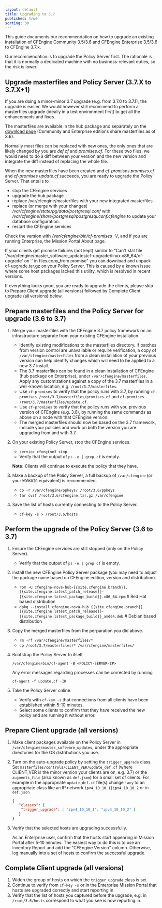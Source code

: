 ```yaml
---
layout: default
title: Upgrading to 3.7
published: true
sorting: 30
---
```


This guide documents our recommendation on how to upgrade an existing
installation of CFEngine Community 3.5/3.6 and CFEngine Enterprise 3.5/3.6 to
CFEngine 3.7.x.

Our recommendation is to upgrade the Policy Server first. The rationale is that
it is normally a dedicated machine with no business-relevant duties, so the risk
is lower.

## Upgrade masterfiles and Policy Server (3.7.X to 3.7.X+1)

If you are doing a minor-minor 3.7 upgrade (e.g. from 3.7.0 to 3.7.1), the
upgrade is easier. We would however still recommend to perform a masterfiles
upgrade (ideally in a test environment first) to get all the enhancements and
fixes.

The masterfiles are available in the hub package and separately on the
[download page](http://cfengine.com/community/download/) (Community and
Enterprise editions share masterfiles as of 3.6).

Normally most files can be replaced with new ones, the only ones that are likely
changed by you are *def.cf* and *promises.cf*. For these two files, we would
need to do a diff between your version and the new version and integrate the
diff instead of replacing the whole file.

When the new masterfiles have been created and *cf-promises promises.cf* and
*cf-promises update.cf* succeeds, you are ready to upgrade the Policy Server.
That entails to

* stop the CFEngine services
* upgrade the hub package
* replace /var/cfengine/masterfiles with your new integrated masterfiles
* replace (or merge with your changes) */var/cfengine/state/pg/data/postgresql.conf* with */var/cfengine/share/postgresql/postgresql.conf.cfengine* to update your database configuration.
* restart the CFEngine services

Check the version with */var/cfengine/bin/cf-promises -V*, and if you are
running Enterprise, the Mission Portal About page.

If your clients get promise failures (not kept) similar to "Can't stat file
'/var/cfengine/master_software_updates/cf-upgrade/linux.x86_64/cf-upgrade' on
'<SERVER-IP>' in files.copy_from promise" you can download and unpack
[cf-upgrade.tar.gz](http://cfengine.package-repos.s3.amazonaws.com/tools/cf-upgrade-for-linux.tar.gz)
on your Policy Server. This is caused by a known issue where some host packages
lacked this utility, which is resolved in recent versions.

If everything looks good, you are ready to upgrade the clients, please skip to
Prepare Client upgrade (all versions) followed by Complete Client upgrade (all
versions) below.


## Prepare masterfiles and the Policy Server for upgrade (3.6 to 3.7)

1. Merge your masterfiles with the CFEngine 3.7 policy framework on an
   infrastructure separate from your existing CFEngine installation.
   * Identify existing modifications to the masterfiles directory.  If patches
     from version control are unavailable or require verification, a copy of
     `/var/cfengine/masterfiles` from a clean installation of your previous version
     can help identify changes which will need to be applied to a new 3.7 install.
   * The 3.7 masterfiles can be found in a clean installation of CFEngine (hub
     package on Enterprise), under `/var/cfengine/masterfiles`.  Apply any
     customizations against a copy of the 3.7 masterfiles in a well-known
     location, e.g. `/root/3.7/masterfiles`.
   * Use `cf-promises` to verify that the policy runs with 3.7, by running
     `cf-promises /root/3.7/masterfiles/promises.cf` and
     `cf-promises /root/3.7/masterfiles/update.cf`.
   * Use `cf-promises` to verify that the policy runs with you previous version
     of CFEngine (e.g. 3.6), by running the same commands as above on a node
     with that CFEngine version.
   * The merged masterfiles should now be based on the 3.7 framework, include
     your policies and work on both the version you are upgrading from and with
     3.7.

2. On your existing Policy Server, stop the CFEngine services.
   * `service cfengine3 stop`
   * Verify that the output of `ps -e | grep cf` is empty.

   **Note:** Clients will continue to execute the policy that they have.

3. Make a backup of the Policy Server, a full backup of `/var/cfengine` (or
   your `WORKDIR` equivalent) is recommended.
   * `cp -r /var/cfengine/ppkeys/ /root/3.6/ppkeys`
   * `tar cvzf /root/3.6/cfengine.tar.gz /var/cfengine`

4. Save the list of hosts currently connecting to the Policy Server.
   * `cf-key -s > /root/3.6/hosts`

## Perform the upgrade of the Policy Server (3.6 to 3.7)

1. Ensure the CFEngine services are still stopped (only on the Policy Server).
   * Verify that the output of `ps -e | grep cf` is empty.

2. Install the new CFEngine Policy Server package (you may need to adjust the
   package name based on CFEngine edition, version and distribution).
   * `rpm -U cfengine-nova-hub-{{site.cfengine.branch}}.{{site.cfengine.latest_patch_release}}-{{site.cfengine.latest_package_build}}.x86_64.rpm` # Red Hat based distribution
   * `dpkg --install cfengine-nova-hub_{{site.cfengine.branch}}.{{site.cfengine.latest_patch_release}}-{{site.cfengine.latest_package_build}}_amd64.deb` # Debian based distribution

3. Copy the merged masterfiles from the perparation you did above.
   * `rm -rf /var/cfengine/masterfiles/*`
   * `cp /root/3.7/masterfiles/* /var/cfengine/masterfiles/`

4. Bootstrap the Policy Server to itself.

    ```
    /var/cfengine/bin/cf-agent -B <POLICY-SERVER-IP>
    ```

    Any  error messages regarding processes can be corrected by running

    ```
    cf-agent -f update.cf -IK
    ```
5. Take the Policy Server online.
   * Verify with `cf-key -s` that connections from all clients have been
     established within 5-10 minutes.
   * Select some clients to confirm that they have received the new policy and
     are running it without error.

## Prepare Client upgrade (all versions)

1. Make client packages available on the Policy Server in
   `/var/cfengine/master_software_updates`, under the appropriate directories
   for the OS distributions you use.
2. Turn on the auto-upgrade policy by setting the `trigger_upgrade` class. Set
   `masterfiles/controls/CLIENT_VER/update_def.cf` (where CLIENT_VER is the
   minor version your clients are on, e.g. 3.7) or the `augments_file` (also
   known as `def.json`) for a small set of clients. For example in the
   appropriate `update_def.cf` file(s) change `!any` to an appropriate class
   like an IP network `ipv4_10_10_1|ipv4_10_10_2` or in `def.json`

   ```json
   {
      "classes": {
       "trigger_upgrade": [ "ipv4_10_10_1", "ipv4_10_10_2" ]
      }
   }
   ```

3. Verify that the selected hosts are upgrading successfully.

    As an Enterprise user, confirm that the hosts start appearing in Mission
    Portal after 5-10 minutes. The easiest way to do this is to use an Inventory
    Report and add the "CFEngine Version" column. Otherwise, log manually into a
    set of hosts to confirm the successful upgrade.

## Complete Client upgrade (all versions) ##

1. Widen the group of hosts on which the `trigger_upgrade` class is set.
2. Continue to verify from `cf-key -s` or in the Enterprise Mission Portal that
   hosts are upgraded correctly and start reporting in.
3. Verify that the list of hosts you captured before the upgrade, e.g. in
   `/root/3.6/hosts` correspond to what you see is now reporting in.
